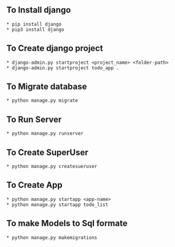 ## To Install django
    * pip install django
    * pip3 install django

## To Create django project 
    * django-admin.py startproject <project_name> <folder-path>
    * django-admin.py startproject todo_app .

## To Migrate database
    * python manage.py migrate

## To Run Server
    * python manage.py runserver

## To Create SuperUser
    * python manage.py createsueruser

## To Create App
    * python manage.py startapp <app-name>
    * python manage.py startapp todo_list

## To make Models to Sql formate
    * python manage.py makemigrations

